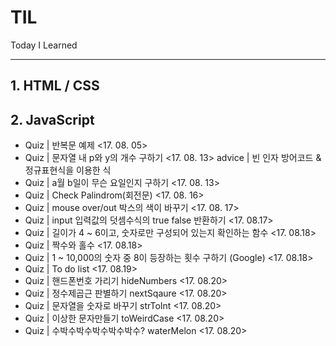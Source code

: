 # TIL
Today I Learned

___
## 1. HTML / CSS

## 2. JavaScript
- Quiz | 반복문 예제 <17. 08. 05>
- Quiz | 문자열 내 p와 y의 개수 구하기 <17. 08. 13>
  advice | 빈 인자 방어코드 & 정규표현식을 이용한 식
- Quiz | a월 b일이 무슨 요일인지 구하기 <17. 08. 13>
- Quiz | Check Palindrom(회전문) <17. 08. 16>
- Quiz | mouse over/out 박스의 색이 바꾸기 <17. 08. 17>
- Quiz | input 입력값의 덧셈수식의 true false 반환하기 <17. 08.17>
- Quiz | 길이가 4 ~ 6이고, 숫자로만 구성되어 있는지 확인하는 함수 <17. 08.18>
- Quiz | 짝수와 홀수  <17. 08.18>
- Quiz | 1 ~ 10,000의 숫자 중 8이 등장하는 횟수 구하기 (Google)  <17. 08.18>
- Quiz | To do list  <17. 08.19>
- Quiz | 핸드폰번호 가리기 hideNumbers <17. 08.20>
- Quiz | 정수제곱근 판별하기 nextSqaure <17. 08.20>
- Quiz | 문자열을 숫자로 바꾸기 strToInt <17. 08.20>
- Quiz | 이상한 문자만들기 toWeirdCase <17. 08.20>
- Quiz | 수박수박수박수박수박수? waterMelon <17. 08.20>
